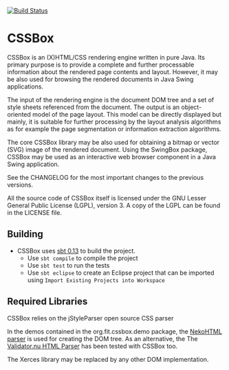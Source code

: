 [![Build Status](https://travis-ci.org/philborlin/CSSBox.png)](https://travis-ci.org/philborlin/CSSBox)

CSSBox
============

CSSBox is an (X)HTML/CSS rendering engine written in pure Java. Its primary purpose is to provide a complete and further processable
information about the rendered page contents and layout. However, it may be also used for browsing the rendered documents in Java Swing applications.

The input of the rendering engine is the document DOM tree and a set of style sheets referenced from the document.
The output is an object-oriented model of the page layout. This model can be directly displayed but mainly, it is suitable for further processing
by the layout analysis algorithms as for example the page segmentation or information extraction algorithms.

The core CSSBox library may be also used for obtaining a bitmap or vector (SVG) image of the rendered document. Using the SwingBox package,
CSSBox may be used as an interactive web browser component in a Java Swing application.

See the CHANGELOG for the most important changes to the previous versions.

All the source code of CSSBox itself is licensed under the GNU Lesser General
Public License (LGPL), version 3. A copy of the LGPL can be found 
in the LICENSE file.

Building
--------

- CSSBox uses [sbt 0.13](http://www.scala-sbt.org/release/docs/Getting-Started/Setup.html)
to build the project.
	- Use `sbt compile` to compile the project
	- Use `sbt test` to run the tests
	- Use `sbt eclipse` to create an Eclipse project that can be imported using `Import Existing Projects into Workspace`

Required Libraries
------------------
CSSBox relies on the jStyleParser open source CSS parser

In the demos contained in the org.fit.cssbox.demo package, the
[NekoHTML parser](http://nekohtml.sourceforge.net/) is used for creating the DOM tree.
As an alternative, the The [Validator.nu HTML Parser](http://about.validator.nu/htmlparser/)
has been tested with CSSBox too.

The Xerces library may be replaced by any other DOM implementation.
